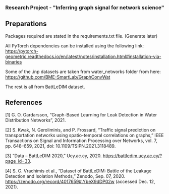 ### Research Project - "Inferring graph signal for network science"

## Preparations

Packages required are stated in the requirements.txt file. (Generate later)

All PyTorch dependencies can be installed using the following
link: https://pytorch-geometric.readthedocs.io/en/latest/notes/installation.html#installation-via-binaries

Some of the .inp datasets are taken from water_networks folder from here: https://github.com/BME-SmartLab/GraphConvWat

The rest is all from BattLeDIM dataset.

## References

[1]    G. O. Gardarsson, “Graph-Based Learning for Leak Detection in Water Distribution Networks”, 2021.

[2]    S. Kwak, N. Geroliminis, and P. Frossard, “Traffic signal prediction on transportation networks using
spatio-temporal correlations on graphs,” IEEE Transactions on Signal and Information Processing over Networks, vol. 7,
pp. 648–659, 2021, doi: 10.1109/TSIPN.2021.3118489.

[3] “Data – BattLeDIM 2020,” Ucy.ac.cy, 2020. https://battledim.ucy.ac.cy/?page_id=33.

[4]    S. G. Vrachimis et al., “Dataset of BattLeDIM: Battle of the Leakage Detection and Isolation Methods,” Zenodo,
Sep. 07, 2020. https://zenodo.org/record/4017659#.YbeX9dDP02w (accessed Dec. 12, 2021).
